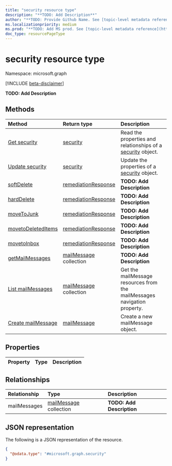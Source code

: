 ```yaml
---
title: "security resource type"
description: "**TODO: Add Description**"
author: "**TODO: Provide Github Name. See [topic-level metadata reference](https://msgo.azurewebsites.net/add/document/guidelines/metadata.html#topic-level-metadata)**"
ms.localizationpriority: medium
ms.prod: "**TODO: Add MS prod. See [topic-level metadata reference](https://msgo.azurewebsites.net/add/document/guidelines/metadata.html#topic-level-metadata)**"
doc_type: resourcePageType
---
```


# security resource type

Namespace: microsoft.graph

[!INCLUDE [beta-disclaimer](../../includes/beta-disclaimer.md)]

**TODO: Add Description**

## Methods
|Method|Return type|Description|
|:---|:---|:---|
|[Get security](../api/security-get.md)|[security](../resources/security.md)|Read the properties and relationships of a [security](../resources/security.md) object.|
|[Update security](../api/security-update.md)|[security](../resources/security.md)|Update the properties of a [security](../resources/security.md) object.|
|[softDelete](../api/security-softdelete.md)|[remediationResponse](../resources/remediationresponse.md)|**TODO: Add Description**|
|[hardDelete](../api/security-harddelete.md)|[remediationResponse](../resources/remediationresponse.md)|**TODO: Add Description**|
|[moveToJunk](../api/security-movetojunk.md)|[remediationResponse](../resources/remediationresponse.md)|**TODO: Add Description**|
|[movetoDeletedItems](../api/security-movetodeleteditems.md)|[remediationResponse](../resources/remediationresponse.md)|**TODO: Add Description**|
|[movetoInbox](../api/security-movetoinbox.md)|[remediationResponse](../resources/remediationresponse.md)|**TODO: Add Description**|
|[getMailMessages](../api/security-getmailmessages.md)|[mailMessage](../resources/mailmessage.md) collection|**TODO: Add Description**|
|[List mailMessages](../api/security-list-mailmessages.md)|[mailMessage](../resources/mailmessage.md) collection|Get the mailMessage resources from the mailMessages navigation property.|
|[Create mailMessage](../api/security-post-mailmessages.md)|[mailMessage](../resources/mailmessage.md)|Create a new mailMessage object.|

## Properties
|Property|Type|Description|
|:---|:---|:---|

## Relationships
|Relationship|Type|Description|
|:---|:---|:---|
|mailMessages|[mailMessage](../resources/mailmessage.md) collection|**TODO: Add Description**|

## JSON representation
The following is a JSON representation of the resource.
<!-- {
  "blockType": "resource",
  "keyProperty": "id",
  "@odata.type": "microsoft.graph.security",
  "openType": false
}
-->
``` json
{
  "@odata.type": "#microsoft.graph.security"
}
```

